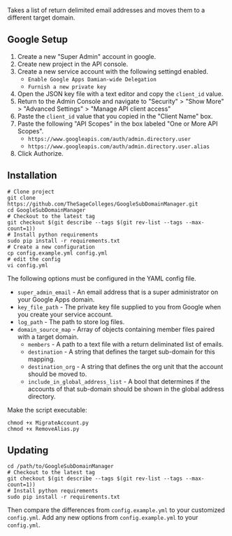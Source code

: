 Takes a list of return delimited email addresses and moves them to a different target domain.

## Google Setup

1. Create a new "Super Admin" account in google.
2. Create new project in the API console.
3. Create a new service account with the following settingd enabled.
    * `Enable Google Apps Damian-wide Delegation`
    * `Furnish a new private key`
4. Open the JSON key file with a text editor and copy the `client_id` value.
5. Return to the Admin Console and navigate to "Security" > "Show More" > "Advanced Settings" > "Manage API client access"
6. Paste the `client_id` value that you copied in the "Client Name" box.
7. Paste the following "API Scopes" in the box labeled "One or More API Scopes".
    * `https://www.googleapis.com/auth/admin.directory.user`
    * `https://www.googleapis.com/auth/admin.directory.user.alias`
8. Click Authorize.

## Installation

```shell
# Clone project
git clone https://github.com/TheSageColleges/GoogleSubDomainManager.git
cd GoogleSubDomainManager
# Checkout to the latest tag
git checkout $(git describe --tags $(git rev-list --tags --max-count=1))
# Install python requirements
sudo pip install -r requirements.txt
# Create a new configuration
cp config.example.yml config.yml
# edit the config
vi config.yml
```

The following options must be configured in the YAML config file.

* `super_admin_email` - An email address that is a super administrator on your Google Apps domain.
* `key_file_path` - The private key file supplied to you from Google when you create your service account.
* `log_path` - The path to store log files.
* `domain_source_map` - Array of objects containing member files paired with a target domain.
    * `members` - A path to a text file with a return deliminated list of emails.
    * `destination` - A string that defines the target sub-domain for this mapping.
    * `destination_org` - A string that defines the org unit that the account should be moved to.
    * `include_in_global_address_list` - A bool that determines if the accounts of that sub-domain should be shown in the global address directory.

Make the script executable:

```shell
chmod +x MigrateAccount.py
chmod +x RemoveAlias.py
```

## Updating

```
cd /path/to/GoogleSubDomainManager
# Checkout to the latest tag
git checkout $(git describe --tags $(git rev-list --tags --max-count=1))
# Install python requirements
sudo pip install -r requirements.txt
```

Then compare the differences from `config.example.yml` to your customized `config.yml`. Add any new options from  `config.example.yml` to your `config.yml`.
